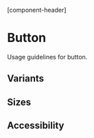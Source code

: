 [component-header]

# Button

Usage guidelines for button.

## Variants

## Sizes

## Accessibility
